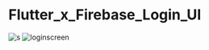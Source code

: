 # Flutter_x_Firebase_Login_UI
![s](https://github.com/HashirSaudKhan/Flutter_x_Firebase_UI-/assets/93030144/3837e690-720a-4300-b97e-272de1f27cce)
![loginscreen](https://github.com/HashirSaudKhan/Flutter_x_Firebase_UI-/assets/93030144/39f673b4-b741-45d0-9dc1-98adb90a5402)
